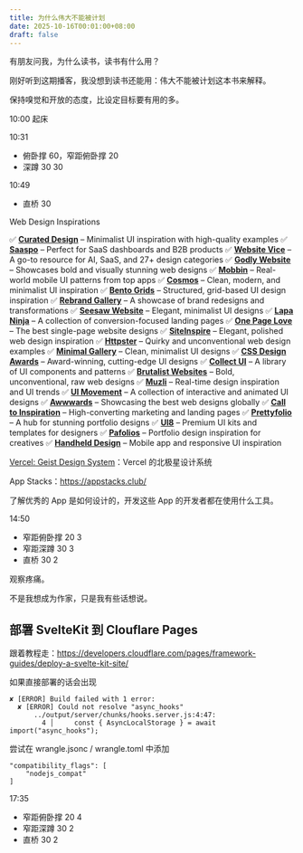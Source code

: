 ```yaml
---
title: 为什么伟大不能被计划
date: 2025-10-16T00:01:00+08:00
draft: false
---
```


有朋友问我，为什么读书，读书有什么用？

刚好听到这期播客，我没想到读书还能用：伟大不能被计划这本书来解释。

保持嗅觉和开放的态度，比设定目标要有用的多。

10:00 起床

10:31

- 俯卧撑 60，窄距俯卧撑 20
- 深蹲 30 30

10:49

- 直桥 30

Web Design Inspirations

✅ [**Curated Design**](https://curated.design/) – Minimalist UI inspiration with high-quality examples
✅ [**Saaspo**](https://saaspo.com/) – Perfect for SaaS dashboards and B2B products
✅ [**Website Vice**](https://websitevice.com/) – A go-to resource for AI, SaaS, and 27+ design categories
✅ [**Godly Website**](https://godly.website/) – Showcases bold and visually stunning web designs
✅ [**Mobbin**](https://mobbin.com/) – Real-world mobile UI patterns from top apps
✅ [**Cosmos**](https://cosmos.so/) – Clean, modern, and minimalist UI inspiration
✅ [**Bento Grids**](https://bentogrids.com/) – Structured, grid-based UI design inspiration
✅ [**Rebrand Gallery**](https://rebrand.gallery/) – A showcase of brand redesigns and transformations
✅ [**Seesaw Website**](https://seesaw.website/) – Elegant, minimalist UI designs
✅ [**Lapa Ninja**](https://lapa.ninja/) – A collection of conversion-focused landing pages
✅ [**One Page Love**](https://onepagelove.com/) – The best single-page website designs
✅ [**SiteInspire**](https://siteinspire.com/) – Elegant, polished web design inspiration
✅ [**Httpster**](https://httpster.net/) – Quirky and unconventional web design examples
✅ [**Minimal Gallery**](https://minimal.gallery/) – Clean, minimalist UI designs
✅ [**CSS Design Awards**](https://cssdesignawards.com/) – Award-winning, cutting-edge UI designs
✅ [**Collect UI**](https://collectui.com/) – A library of UI components and patterns
✅ [**Brutalist Websites**](https://brutalistwebsites.com/) – Bold, unconventional, raw web designs
✅ [**Muzli**](https://muz.li/) – Real-time design inspiration and UI trends
✅ [**UI Movement**](https://uimovement.com/) – A collection of interactive and animated UI designs
✅ [**Awwwards**](https://awwwards.com/) – Showcasing the best web designs globally
✅ [**Call to Inspiration**](https://calltoinspiration.com/) – High-converting marketing and landing pages
✅ [**Prettyfolio**](https://prettyfolio.com/) – A hub for stunning portfolio designs
✅ [**UI8**](https://ui8.net/) – Premium UI kits and templates for designers
✅ [**Pafolios**](https://pafolios.com/) – Portfolio design inspiration for creatives
✅ [**Handheld Design**](https://handheld.design/) – Mobile app and responsive UI inspiration

[Vercel: Geist Design System](https://vercel.com/geist/introduction)：Vercel 的北极星设计系统

App Stacks：https://appstacks.club/

了解优秀的 App 是如何设计的，开发这些 App 的开发者都在使用什么工具。



14:50

- 窄距俯卧撑 20 3
- 窄距深蹲 30 3
- 直桥 30 2

观察疼痛。

不是我想成为作家，只是我有些话想说。

## 部署 SvelteKit 到 Clouflare Pages

跟着教程走：https://developers.cloudflare.com/pages/framework-guides/deploy-a-svelte-kit-site/

如果直接部署的话会出现

```shell
✘ [ERROR] Build failed with 1 error:
  ✘ [ERROR] Could not resolve "async_hooks"
      ../output/server/chunks/hooks.server.js:4:47:
        4 │     const { AsyncLocalStorage } = await import("async_hooks");
```

尝试在 wrangle.jsonc / wrangle.toml 中添加

```jsonc
"compatibility_flags": [
	"nodejs_compat"
]
```



17:35

- 窄距俯卧撑 20 4
- 窄距深蹲 30 2
- 直桥 30 2
